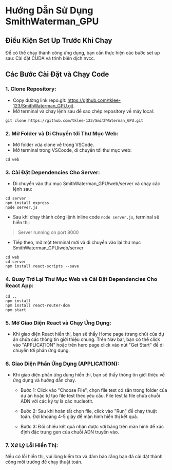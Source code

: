 # Hướng Dẫn Sử Dụng SmithWaterman_GPU
## Điều Kiện Set Up Trước Khi Chạy
Để có thể chạy thành công ứng dụng, bạn cần thực hiện các bước set up sau:
Cài đặt CUDA và trình biên dịch nvcc.

## Các Bước Cài Đặt và Chạy Code
### 1. Clone Repository:
- Copy đường link repo.git: https://github.com/tklee-123/SmithWaterman_GPU.git.
- Mở terminal và chạy lệnh sau để sao chép repository về máy local:
```
git clone https://github.com/tklee-123/SmithWaterman_GPU.git
```

### 2. Mở Folder và Di Chuyển tới Thư Mục Web:
- Mở folder vừa clone về trong VSCode.
- Mở terminal trong VSCocde, di chuyển tới thư mục web:
```
cd web
```

### 3. Cài Đặt Dependencies Cho Server:
- Di chuyển vào thư mục SmithWaterman_GPU/web/server và chạy các lệnh sau:
```
cd server
npm install express
node server.js
```
- Sau khi chạy thành công lệnh inline code `node server.js`, terminal sẽ hiển thị:
> Server running on port 8000
- Tiếp theo, mở một terminal mới và di chuyển vào lại thư mục SmithWaterman_GPU/web/server
```
cd web
cd server
npm install react-scripts --save
```

### 4. Quay Trở Lại Thư Mục Web và Cài Đặt Dependencies Cho React App:
```
cd ..
npm install
npm install react-router-dom
npm start
```

### 5. Mở Giao Diện React và Chạy Ứng Dụng:
- Khi giao diện React hiển thị, bạn sẽ thấy Home page (trang chủ) của dự án chứa các thông tin giới thiệu chung. Trên Nav bar, bạn có thể click vào "APPLICATION" hoặc trên hero page click vào nút "Get Start" để di chuyển tới phần ứng dụng.

### 6. Giao Diện Phần Ứng Dụng (APPLICATION):
- Khi giao diện phần ứng dụng hiển thị, bạn sẽ thấy thông tin giới thiệu về ứng dụng và hướng dẫn chạy.

   - Bước 1: Click vào "Choose File", chọn file test có sẵn trong folder của dự án hoặc tự tạo file test theo yêu cầu. File test là file chứa chuỗi ADN với các ký tự là các nucleotit.
  
   - Bước 2: Sau khi hoàn tất chọn file, click vào "Run" để chạy thuật toán. Đợi khoảng 4-5 giây để màn hình hiển thị kết quả.
  
   - Bước 3: Đối chiếu kết quả nhận được với bảng trên màn hình để xác định đặc trưng gen của chuỗi ADN truyền vào.

### 7. Xử Lý Lỗi Hiển Thị:

Nếu có lỗi hiển thị, vui lòng kiểm tra và đảm bảo rằng bạn đã cài đặt thành công môi trường để chạy thuật toán.





